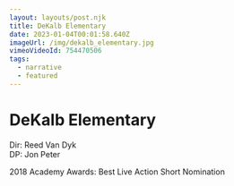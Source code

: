 ```yaml
---
layout: layouts/post.njk
title: DeKalb Elementary
date: 2023-01-04T00:01:58.640Z
imageUrl: /img/dekalb_elementary.jpg
vimeoVideoId: 754470506
tags:
  - narrative
  - featured
---
```

# DeKalb Elementary

Dir: Reed Van Dyk\
DP: Jon Peter

2018 Academy Awards:  Best Live Action Short Nomination
